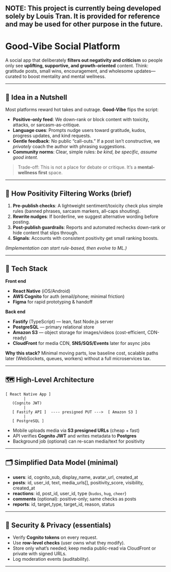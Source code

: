 ## NOTE: This project is currently being developed solely by Louis Tran. It is provided for reference and may be used for other purpose in the future.

# Good-Vibe Social Platform

A social app that deliberately **filters out negativity and criticism** so people only see **uplifting, supportive, and growth-oriented** content. Think: gratitude posts, small wins, encouragement, and wholesome updates—curated to boost mentality and mental wellness.

---

## 🌈 Idea in a Nutshell

Most platforms reward hot takes and outrage. **Good-Vibe** flips the script:

* **Positive-only feed**: We down-rank or block content with toxicity, attacks, or sarcasm-as-critique.
* **Language cues**: Prompts nudge users toward gratitude, kudos, progress updates, and kind requests.
* **Gentle feedback**: No public “call-outs.” If a post isn’t constructive, we *privately* coach the author with phrasing suggestions.
* **Community norms**: Clear, simple rules: *be kind, be specific, assume good intent.*

> Trade-off: This is not a place for debate or critique. It’s a **mental-wellness first** space.

---

## 🧠 How Positivity Filtering Works (brief)

1. **Pre-publish checks**: A lightweight sentiment/toxicity check plus simple rules (banned phrases, sarcasm markers, all-caps shouting).
2. **Rewrite nudges**: If borderline, we suggest alternative wording before posting.
3. **Post-publish guardrails**: Reports and automated rechecks down-rank or hide content that slips through.
4. **Signals**: Accounts with consistent positivity get small ranking boosts.

*(Implementation can start rule-based, then evolve to ML.)*

---

## 🧰 Tech Stack

**Front end**

* **React Native** (iOS/Android)
* **AWS Cognito** for auth (email/phone; minimal friction)
* **Figma** for rapid prototyping & handoff

**Back end**

* **Fastify** (TypeScript) — lean, fast Node.js server
* **PostgreSQL** — primary relational store
* **Amazon S3** — object storage for images/videos (cost-efficient, CDN-ready)
* **CloudFront** for media CDN, **SNS/SQS/Events** later for async jobs

**Why this stack?**
Minimal moving parts, low baseline cost, scalable paths later (WebSockets, queues, workers) without a full microservices tax.

---

## 🗺️ High-Level Architecture

```
[ React Native App ]
        |
   (Cognito JWT)
        |
   [ Fastify API ]  ---- presigned PUT --->  [ Amazon S3 ]
        |
   [ PostgreSQL ]
```

* Mobile uploads media via **S3 presigned URLs** (cheap + fast)
* API verifies **Cognito JWT** and writes metadata to **Postgres**
* Background job (optional) can re-scan media/text for positivity

---

## 🗂️ Simplified Data Model (minimal)

* **users**: id, cognito\_sub, display\_name, avatar\_url, created\_at
* **posts**: id, user\_id, text, media\_urls\[], positivity\_score, visibility, created\_at
* **reactions**: id, post\_id, user\_id, type (`kudos`, `hug`, `cheer`)
* **comments** (optional): positive-only; same checks as posts
* **reports**: id, target\_type, target\_id, reason, status

---

## 🔐 Security & Privacy (essentials)

* Verify **Cognito tokens** on every request.
* Use **row-level checks** (user owns what they modify).
* Store only what’s needed; keep media public-read via CloudFront or private with signed URLs.
* Log moderation events (auditability).

---







